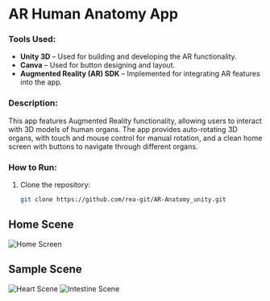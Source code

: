 # AR Human Anatomy App

### Tools Used:
- **Unity 3D** – Used for building and developing the AR functionality.
- **Canva** – Used for button designing and layout.
- **Augmented Reality (AR) SDK** – Implemented for integrating AR features into the app.

### Description:
This app features Augmented Reality functionality, allowing users to interact with 3D models of human organs. The app provides auto-rotating 3D organs, with touch and mouse control for manual rotation, and a clean home screen with buttons to navigate through different organs.

### How to Run:
1. Clone the repository:
   ```bash
   git clone https://github.com/rea-git/AR-Anatomy_unity.git
## Home Scene
![Home Screen](./first.jpg)
## Sample Scene
![Heart Scene](./two.jpg)
![Intestine Scene](./three.jpg)
